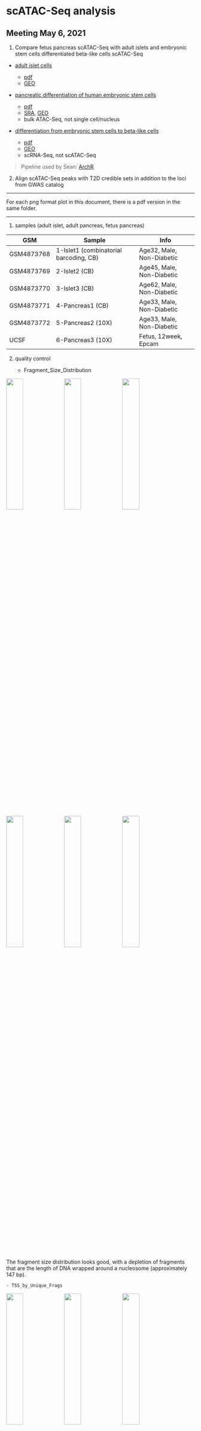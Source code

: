 # scATAC-Seq analysis

## Meeting May 6, 2021

1. Compare fetus pancreas scATAC-Seq with adult islets and embryonic stem cells differentiated beta-like cells scATAC-Seq 

- [adult islet cells](https://www.nature.com/articles/s41588-021-00823-0#Abs1)
    - [pdf](Chiou2021.pdf)
    - [GEO](https://www.ncbi.nlm.nih.gov/geo/query/acc.cgi?acc=GSE160472)

- [pancreatic differentiation of human embryonic stem cells](https://www.ncbi.nlm.nih.gov/pmc/articles/PMC7864636/)
    - [pdf](Geusz2021.pdf)
    - [SRA](https://www.ncbi.nlm.nih.gov/bioproject/527099), [GEO](https://www.ncbi.nlm.nih.gov/geo/query/acc.cgi?acc=GSE115327)
    - bulk ATAC-Seq, not single cell/nucleus

- [differentiation from embryonic stem cells to beta-like cells](https://pubmed.ncbi.nlm.nih.gov/33257854/)
    - [pdf](Weng2021.pdf)
    - [GEO](https://www.ncbi.nlm.nih.gov/geo/query/acc.cgi?acc=GSE143783)
    - scRNA-Seq, not scATAC-Seq

> Pipeline used by Sean: [ArchR](https://www.archrproject.com/)

2. Align scATAC-Seq peaks with T2D credible sets in addition to the loci from GWAS catalog

----

For each png format plot in this document, there is a pdf version in the same folder.

----

1. samples (adult islet, adult pancreas, fetus pancreas)

| GSM | Sample | Info |
| --- | --- | --- |
| GSM4873768 | 1-Islet1 (combinatorial barcoding, CB) | Age32, Male, Non-Diabetic |
| GSM4873769 | 2-Islet2 (CB) | Age45, Male, Non-Diabetic |
| GSM4873770 | 3-Islet3 (CB) | Age62, Male, Non-Diabetic |
| GSM4873771 | 4-Pancreas1 (CB) | Age33, Male, Non-Diabetic |
| GSM4873772 | 5-Pancreas2 (10X) | Age33, Male, Non-Diabetic |
| UCSF | 6-Pancreas3 (10X) | Fetus, 12week, Epcam |

2. quality control

    - Fragment_Size_Distribution

<p float="left">
<img src="Islet1-Fragment_Size_Distribution.png" width="30%" />
<img src="Islet2-Fragment_Size_Distribution.png" width="30%" />
<img src="Islet3-Fragment_Size_Distribution.png" width="30%" />
<img src="Pancreas1-Fragment_Size_Distribution.png" width="30%" />
<img src="Pancreas2-Fragment_Size_Distribution.png" width="30%" />
<img src="Pancreas3-Fragment_Size_Distribution.png" width="30%" />
</p>

The fragment size distribution looks good, with a depletion of fragments that are the length of DNA wrapped around a nucleosome (approximately 147 bp).


    - TSS_by_Unique_Frags

<p float="left">
<img src="Islet1-TSS_by_Unique_Frags.png" width="30%" />
<img src="Islet2-TSS_by_Unique_Frags.png" width="30%" />
<img src="Islet3-TSS_by_Unique_Frags.png" width="30%" />
<img src="Pancreas1-TSS_by_Unique_Frags.png" width="30%" />
<img src="Pancreas2-TSS_by_Unique_Frags.png" width="30%" />
<img src="Pancreas3-TSS_by_Unique_Frags.png" width="30%" />
</p>

The TSS enrichment score (signal-to-background ratio) is okay. The Pancreas2 (10x) has many more cells, though the TSS score is also relatively low.

3. clustering

![](Plot-UMAP-Sample-Clusters_6Samples_Samples.png)

The clustering  makes sense. 

Three adult islets clustered together, and then with adult pancreas. All them are from combinatorial barcoding (CB) method.

Two clusters (Cluster4 and Cluster5) of adult pancreas suggested technical effects due to CB and 10x methods.

Fetus pancreas (Cluster6) is separated from adult pancreas (Cluster5) although they are both profiled using 10x. 

![](Plot-UMAP-Marker-Genes-W-Imputation_6Samples_Alpha.png)

There is a large portion of alpha cells in the adult islets, however, there isn't much in the pancreas. 

![](Plot-UMAP-Marker-Genes-W-Imputation_6Samples_Beta.png)

There are beta cells presented in adult islets, fetus pancreas, and also adult pancreas, despite that only small proportion of cells in the last one.

----

We would like to explore the difference of beta cells in the fetus pancreas, adult pancreas, and adult islets. However, we should keep in mind there are a few caveats.

1. adult pancreas vs fetus pancreas: there is relatively a small proportion of beta cells in the adult pancreas and the sample size is one.

2. adult islets vs fetus pancreas: it is confounded by the profiling methods (CB vs 10x).

We are focusing on the comparison between adult pancreas and fetus pancreas in beta cells in the bellowing:

----

4. differential peaks

![](BetaCells_AdultPancreas-vs-FetusPancreas-Markers-Volcano_6Samples.png)

Adult pancreas vs fetus pancreas. The majority of differential peaks are down regulated, which suggested adult pancreas is less accessible compared to fetus.

Check this [table](BetaCells_DiffPeaks_AdultPancreas-vs-FetusPancreas_FDR0.05Log2FC1_6Samples.txt) for the significant peaks.

5. motif enrichment in differential peaks

![](BetaCells_DiffPeaks_AdultPancreas-vs-FetusPancreas-Markers-Motifs-Enriched_6Samples_Up.png)

![](BetaCells_DiffPeaks_AdultPancreas-vs-FetusPancreas-Markers-Motifs-Enriched_6Samples_Down.png)

Top hits in SMAD5, EGR1, WT1, etc in the contrast between adult pancreas and fetus pancreas. However, it might or might not make much sense that both up and down peaks share these motifs.

6. differential peaks aligned with T2D loci

![](BetaCells_DiffPeaks_AdultPancreas-vs-FetusPancreas_FDR0.05Log2FC1_6Samples_T2D_Interval_ByLoci_ScatterPlot.png)

T2D credible intervals ordered by the number of overlapped differential peaks (normalized by length of the interval)

rs231361_KCNQ1 has x-axis values as 0 because its position annotated in the table was a point rather than an interval.

The rs231361_KCNQ1 has been discussed in the Nature Genetics paper.

![](Plot-Tracks-With-Features_AdultPancreas-vs-FetusPancreas_6Samples_KCNQ1.png)

C8 is fetus pancreas, C1 is adult pancreas and C18 is adult islets.

Loops panel indicates T2D loci.

Check this [table](BetaCells_DiffPeaks_AdultPancreas-vs-FetusPancreas_FDR0.05Log2FC1_6Samples_T2D_Interval_ByLoci.txt) for the overlapped peaks.


-----

## Methods:

Adult pancreas and islets samples accessed from GEO (GSE160472, Chiou et al., Nature Genetics, 2021) database were analyzed together with our fetus pancreas samples. Combinatorial barcoding (CB) data were processed with the ENCODE ATAC-seq pipeline (v1.9.3) by aligning to the genome reference GRCh38. Cell barcoding information contained in the read names was added as CB tags in the bam files with a customized script. Only mapped reads with MAPQ score > 30 were retained. 10x data were processed using cellranger-atac (v2.0.0) against GRCh38 with default parameters. ArchR (v1.0.1) was used as a platform for the downstream analysis, including clustering, peak calling (MACS2, v2.2.7.1), differential peaks, and motif enrichment, based on the input files from either bam (CB data, with bcTag = "CB" for the createArrowFiles function) or fragments (10x data). Differential peaks were overlapped with the 99% credible sets for 380 distinct T2D association signals (Mahajan et al., Nature Genetics, 2018, Supplementary Table 5 with GRCh37 coordinates mapped to GRCh38 by LiftOver)

-----

## Extra analysis:

- Other types of cells (alpha and delta)


- Adult islets vs fetus pancreas in beta cells

    - differential peaks

![](BetaCells_AdultIslet-vs-FetusPancreas-Markers-Volcano_6Samples.png)

Adult islets vs fetus pancreas. The majority of differential peaks are down regulated, which suggested adult islets are less accessible compared to fetus.

Check this [table](BetaCells_DiffPeaks_AdultIslet-vs-FetusPancreas_FDR0.05Log2FC1_6Samples.txt) for the significant peaks.

    - motif enrichment in differential peaks

![](BetaCells_DiffPeaks_AdultIslet-vs-FetusPancreas-Markers-Motifs-Enriched_6Samples_Up.png)

![](BetaCells_DiffPeaks_AdultIslet-vs-FetusPancreas-Markers-Motifs-Enriched_6Samples_Down.png)

Top hits in SMAD5, EGR1, WT1, etc in the contrast between adult pancreas and fetus pancreas.

    - differential peaks aligned with T2D loci

![](BetaCells_DiffPeaks_AdultIslet-vs-FetusPancreas_FDR0.05Log2FC1_6Samples_T2D_Interval_ByLoci_ScatterPlot.png)

T2D credible intervals ordered by the number of overlapped differential peaks (normalized by length of the interval)

rs231361_KCNQ1 has x-axis values as 0 because its position annotated in the table was a point rather than an interval.

The rs231361_KCNQ1 has been discussed in the Nature Genetics paper.

![](Plot-Tracks-With-Features_AdultIslets-vs-FetusPancreas_6Samples_KCNQ1.png)

C8 is fetus pancreas, C1 is adult pancreas and C18 is adult islets.

Loops panel indicates T2D loci.

Check this [table](BetaCells_DiffPeaks_AdultIslet-vs-FetusPancreas_FDR0.05Log2FC1_6Samples_T2D_Interval_ByLoci.txt) for the overlapped peaks.
